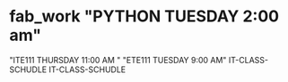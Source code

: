  fab_work
"PYTHON TUESDAY 2:00 am"
=======

"ITE111 THURSDAY 11:00 AM "
"ETE111 TUESDAY 9:00 AM"
IT-CLASS-SCHUDLE
IT-CLASS-SCHUDLE
